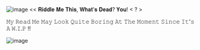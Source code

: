 ![image](https://github.com/user-attachments/assets/4388e6fa-d8a2-45e5-aacd-cac73eb5d5a7)
<< 𝐑𝐢𝐝𝐝𝐥𝐞 𝐌𝐞 𝐓𝐡𝐢𝐬, 𝐖𝐡𝐚𝐭'𝐬 𝐃𝐞𝐚𝐝? 𝐘𝐨𝐮! < ? > 

𝙼𝚢 𝚁𝚎𝚊𝚍 𝙼𝚎 𝙼𝚊𝚢 𝙻𝚘𝚘𝚔 𝚀𝚞𝚒𝚝𝚎 𝙱𝚘𝚛𝚒𝚗𝚐 𝙰𝚝 𝚃𝚑𝚎 𝙼𝚘𝚖𝚎𝚗𝚝 𝚂𝚒𝚗𝚌𝚎 𝙸𝚝'𝚜 𝙰 𝚆.𝙸.𝙿 !!





![image](https://github.com/user-attachments/assets/26d06847-de91-4dde-bd69-709dc3f8cbd4)
